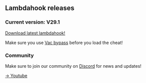 ## Lambdahook releases

### Current version: V29.1

[Download latest lambdahook!](https://github.com/voidzero-development/voidzero-development.github.io/blob/main/Lambdav29.1.dll)

Make sure you use [Vac bypass](https://github.com/danielkrupinski/VAC-Bypass-Loader) before you load the cheat!

### Community
Make sure to join our community on [Discord](https://discord.gg/b5q3m3bkbd) for news and updates!

[-> Youtube](hhtps://www.youtube.com/c/voidzero1337/)




